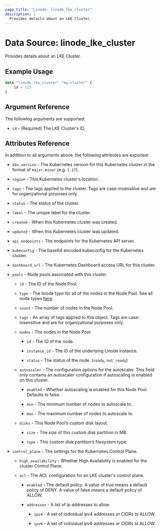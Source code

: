 ```yaml
---
page_title: "Linode: linode_lke_cluster"
description: |-
  Provides details about an LKE Cluster.
---
```


# Data Source: linode\_lke_cluster

Provides details about an LKE Cluster.

## Example Usage

```terraform
data "linode_lke_cluster" "my-cluster" {
    id = 123
}
```

## Argument Reference

The following arguments are supported:

* `id` - (Required) The LKE Cluster's ID.

## Attributes Reference

In addition to all arguments above, the following attributes are exported:

* `k8s_version` - The Kubernetes version for this Kubernetes cluster in the format of `major.minor` (e.g. `1.17`).

* `region` - This Kubernetes cluster's location.

* `tags` - The tags applied to the cluster. Tags are case-insensitive and are for organizational purposes only.

* `status` - The status of the cluster.

* `label` - The unique label for the cluster.

* `created` - When this Kubernetes cluster was created.

* `updated` - When this Kubernetes cluster was updated.

* `api_endpoints` - The endpoints for the Kubernetes API server.

* `kubeconfig` - The base64 encoded kubeconfig for the Kubernetes cluster.

* `dashboard_url` - The Kubernetes Dashboard access URL for this cluster.

* `pools` - Node pools associated with this cluster.

  * `id` - The ID of the Node Pool.

  * `type` - The linode type for all of the nodes in the Node Pool. See all node types [here](https://api.linode.com/v4/linode/types).

  * `count` - The number of nodes in the Node Pool.

  * `tags` - An array of tags applied to this object. Tags are case-insensitive and are for organizational purposes only.

  * `nodes` - The nodes in the Node Pool.

    * `id` - The ID of the node.

    * `instance_id` - The ID of the underlying Linode instance.

    * `status` - The status of the node. (`ready`, `not_ready`)

  * `autoscaler` - The configuration options for the autoscaler. This field only contains an autoscaler configuration if autoscaling is enabled on this cluster.

    * `enabled` - Whether autoscaling is enabled for this Node Pool. Defaults to false.

    * `min` - The minimum number of nodes to autoscale to.

    * `max` - The maximum number of nodes to autoscale to.

  * `disks` - This Node Pool’s custom disk layout.

    * `size` - The size of this custom disk partition in MB.

    * `type` - This custom disk partition’s filesystem type.

* `control_plane` - The settings for the Kubernetes Control Plane.

  * `high_availability` - Whether High Availability is enabled for the cluster Control Plane.
  
  * `acl` - The ACL configuration for an LKE cluster's control plane.

    * `enabled` - The default policy. A value of true means a default policy of DENY. A value of false means a default policy of ALLOW.

    * `addresses` - A list of ip addresses to allow.

      * `ipv4` - A set of individual ipv4 addresses or CIDRs to ALLOW.

      * `ipv6` - A set of individual ipv6 addresses or CIDRs to ALLOW.
